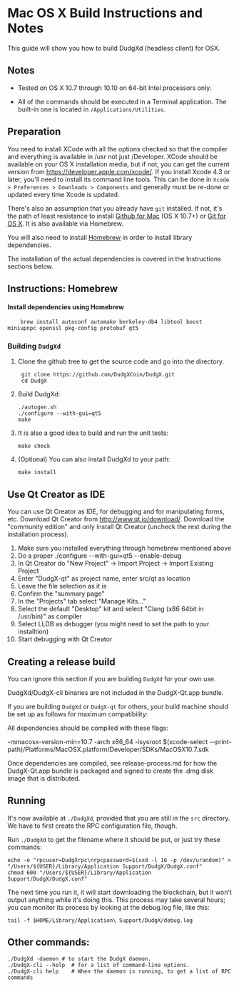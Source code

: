 Mac OS X Build Instructions and Notes
====================================
This guide will show you how to build DudgXd (headless client) for OSX.

Notes
-----

* Tested on OS X 10.7 through 10.10 on 64-bit Intel processors only.

* All of the commands should be executed in a Terminal application. The
built-in one is located in `/Applications/Utilities`.

Preparation
-----------

You need to install XCode with all the options checked so that the compiler
and everything is available in /usr not just /Developer. XCode should be
available on your OS X installation media, but if not, you can get the
current version from https://developer.apple.com/xcode/. If you install
Xcode 4.3 or later, you'll need to install its command line tools. This can
be done in `Xcode > Preferences > Downloads > Components` and generally must
be re-done or updated every time Xcode is updated.

There's also an assumption that you already have `git` installed. If
not, it's the path of least resistance to install [Github for Mac](https://mac.github.com/)
(OS X 10.7+) or
[Git for OS X](https://code.google.com/p/git-osx-installer/). It is also
available via Homebrew.

You will also need to install [Homebrew](http://brew.sh) in order to install library
dependencies.

The installation of the actual dependencies is covered in the Instructions
sections below.

Instructions: Homebrew
----------------------

#### Install dependencies using Homebrew

        brew install autoconf automake berkeley-db4 libtool boost miniupnpc openssl pkg-config protobuf qt5

### Building `DudgXd`

1. Clone the github tree to get the source code and go into the directory.

        git clone https://github.com/DudgXCoin/DudgX.git
        cd DudgX

2.  Build DudgXd:

        ./autogen.sh
        ./configure --with-gui=qt5
        make

3.  It is also a good idea to build and run the unit tests:

        make check

4.  (Optional) You can also install DudgXd to your path:

        make install

Use Qt Creator as IDE
------------------------
You can use Qt Creator as IDE, for debugging and for manipulating forms, etc.
Download Qt Creator from http://www.qt.io/download/. Download the "community edition" and only install Qt Creator (uncheck the rest during the installation process).

1. Make sure you installed everything through homebrew mentioned above
2. Do a proper ./configure --with-gui=qt5 --enable-debug
3. In Qt Creator do "New Project" -> Import Project -> Import Existing Project
4. Enter "DudgX-qt" as project name, enter src/qt as location
5. Leave the file selection as it is
6. Confirm the "summary page"
7. In the "Projects" tab select "Manage Kits..."
8. Select the default "Desktop" kit and select "Clang (x86 64bit in /usr/bin)" as compiler
9. Select LLDB as debugger (you might need to set the path to your installtion)
10. Start debugging with Qt Creator

Creating a release build
------------------------
You can ignore this section if you are building `DudgXd` for your own use.

DudgXd/DudgX-cli binaries are not included in the DudgX-Qt.app bundle.

If you are building `DudgXd` or `DudgX-qt` for others, your build machine should be set up
as follows for maximum compatibility:

All dependencies should be compiled with these flags:

 -mmacosx-version-min=10.7
 -arch x86_64
 -isysroot $(xcode-select --print-path)/Platforms/MacOSX.platform/Developer/SDKs/MacOSX10.7.sdk

Once dependencies are compiled, see release-process.md for how the DudgX-Qt.app
bundle is packaged and signed to create the .dmg disk image that is distributed.

Running
-------

It's now available at `./DudgXd`, provided that you are still in the `src`
directory. We have to first create the RPC configuration file, though.

Run `./DudgXd` to get the filename where it should be put, or just try these
commands:

    echo -e "rpcuser=DudgXrpc\nrpcpassword=$(xxd -l 16 -p /dev/urandom)" > "/Users/${USER}/Library/Application Support/DudgX/DudgX.conf"
    chmod 600 "/Users/${USER}/Library/Application Support/DudgX/DudgX.conf"

The next time you run it, it will start downloading the blockchain, but it won't
output anything while it's doing this. This process may take several hours;
you can monitor its process by looking at the debug.log file, like this:

    tail -f $HOME/Library/Application\ Support/DudgX/debug.log

Other commands:
-------

    ./DudgXd -daemon # to start the DudgX daemon.
    ./DudgX-cli --help  # for a list of command-line options.
    ./DudgX-cli help    # When the daemon is running, to get a list of RPC commands
